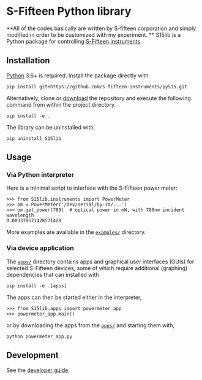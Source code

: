 # S-Fifteen Python library

**All of the codes basically are written by S-fifteen corporation and simply modified in order to be customized with my experiment.  **
S15lib is a Python package for controlling [S-Fifteen instruments](https://s-fifteen.com/).

## Installation

[Python](https://www.python.org) 3.6+ is required.
Install the package directly with

```
pip install git+https://github.com/s-fifteen-instruments/pyS15.git
```

Alternatively, clone or [download](https://github.com/s-fifteen-instruments/pyS15/archive/refs/heads/master.zip)
the repository and execute the following
command from within the project directory.

```
pip install -e .
```

The library can be uninstalled with,

```
pip uninstall S15lib
```

## Usage

### Via Python interpreter

Here is a minimal script to interface with the S-Fifteen power meter:

```
>>> from S15lib.instruments import PowerMeter
>>> pm = PowerMeter('/dev/serial/by-id/...')
>>> pm.get_power(780)  # optical power in mW, with 780nm incident wavelength
0.003378571428571428
```

More examples are available in the [`examples/`](examples) directory.

### Via device application

The [`apps/`](S15lib/apps) directory contains apps and graphical user interfaces (GUIs) for
selected S-Fifteen devices, some of which require additional (graphing) dependencies that
can installed with

```
pip install -e .[apps]
```

The apps can then be started either in the interpreter,

```
>>> from S15lib.apps import powermeter_app
>>> powermeter_app.main()
```

or by downloading the apps from the [`apps/`](S15lib/apps) and starting them with,

```
python powermeter_app.py
```

## Development

See the [developer guide](docs/developer.md).
